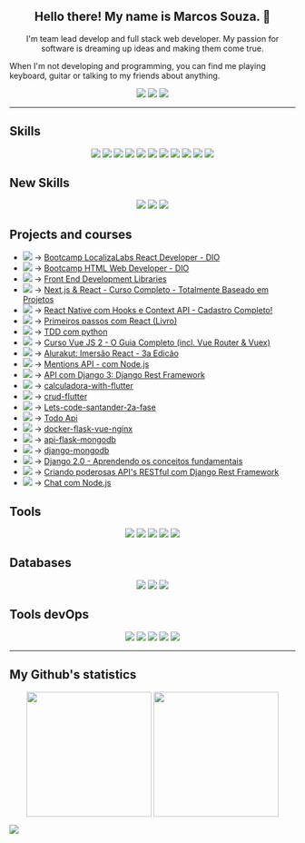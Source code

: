 <h2 align="center">Hello there! My name is Marcos Souza. 👋</h2>
<p align="center">I'm team lead develop and full stack web developer. My passion for software is dreaming up ideas and making them come true.

When I'm not developing and programming, you can find me playing keyboard, guitar or talking to my friends about anything.
</p>

<p align="center">
<a href="https://www.linkedin.com/in/marcossouzadev/"><img src="https://img.shields.io/badge/linkedin-%230077B5.svg?&style=for-the-badge&logo=linkedin&logoColor=white"></a>
  <a href="https://gitlab.com/marcossouza"><img src="https://img.shields.io/badge/GitLab-330F63?style=for-the-badge&logo=gitlab&logoColor=white" /></a>
  <a href="https://bitbucket.org/marcossouz/"><img src="https://img.shields.io/badge/Bitbucket-330F63?style=for-the-badge&logo=bitbucket&logoColor=white" /></a>
  
</p>

<hr>
<h2>Skills</h2>
<p align="center">
<img src="https://img.shields.io/badge/python%20-%2314354C.svg?&style=for-the-badge&logo=python&logoColor=white"/>
<img src="https://img.shields.io/badge/Django-092E20?style=for-the-badge&logo=django&logoColor=green" />
<img src="https://img.shields.io/badge/DJANGO-REST-ff1709?style=for-the-badge&logo=django&logoColor=white&color=ff1709&labelColor=gray"/>
<img src="https://img.shields.io/badge/Vue.js-35495E?style=for-the-badge&logo=vuedotjs&logoColor=4FC08D" />
<img src="https://img.shields.io/badge/javascript%20-%23323330.svg?&style=for-the-badge&logo=javascript&logoColor=%23F7DF1E"/>
<img src="https://img.shields.io/badge/Flask-000000?style=for-the-badge&logo=flask&logoColor=white" />
<img src="https://img.shields.io/badge/html5%20-%23E34F26.svg?&style=for-the-badge&logo=html5&logoColor=white"/> 
<img src="https://img.shields.io/badge/css3%20-%231572B6.svg?&style=for-the-badge&logo=css3&logoColor=white"/>
<img src="https://img.shields.io/badge/Bootstrap-563D7C?style=for-the-badge&logo=bootstrap&logoColor=white" />
<img src="https://img.shields.io/badge/git%20-%23F05033.svg?&style=for-the-badge&logo=git&logoColor=white"/> 
<img src="https://img.shields.io/badge/github%20-%23121011.svg?&style=for-the-badge&logo=github&logoColor=white"/>
</p>

<h2>New Skills</h2>
<p align="center">
<img src="https://img.shields.io/badge/React-20232A?style=for-the-badge&logo=react&logoColor=61DAFB"/>
<img src="https://img.shields.io/badge/next.js-000000?style=for-the-badge&logo=nextdotjs&logoColor=white"/>
<img src="https://img.shields.io/badge/React_Native-20232A?style=for-the-badge&logo=react&logoColor=61DAFB"/>
</p>

<h2>Projects and courses</h2>
<p align="center">

- <img src="https://progress-bar.dev/27?title=Aug-2021" /> -> <a href="https://github.com/marcossouz/bootcamp-localizalabs-react-developer">Bootcamp LocalizaLabs React Developer - DIO</a>
- <img src="https://progress-bar.dev/45?title=Aug-2021" /> -> <a href="https://github.com/marcossouz/HTML-Web-Developer">Bootcamp HTML Web Developer - DIO</a>
- <img src="https://progress-bar.dev/7?title=Aug-2021" /> -> <a href="https://github.com/marcossouz/freecodecamp-frontend-development-libraries">Front End Development Libraries</a>
- <img src="https://progress-bar.dev/47?title=Aug-2021" /> -> <a href="https://github.com/marcossouz/Next.js-React-cod3r">Next.js & React - Curso Completo - Totalmente Baseado em Projetos</a>
- <img src="https://progress-bar.dev/20?title=Jul-2021" /> -> <a href="https://github.com/marcossouz/react-native-com-hooks-e-context-API">React Native com Hooks e Context API - Cadastro Completo!</a>
- <img src="https://progress-bar.dev/38?title=Jul-2021" /> -> <a href="https://github.com/marcossouz/reactbook">Primeiros passos com React (Livro) </a>
- <img src="https://progress-bar.dev/23?title=Jul-2021" /> -> <a href="https://github.com/marcossouz/Django-TDD">TDD com python </a>
- <img src="https://progress-bar.dev/53?title=May-2021" /> -> <a href="https://github.com/marcossouz/vueJS2">Curso Vue JS 2 - O Guia Completo (incl. Vue Router & Vuex) </a>
- <img src="https://progress-bar.dev/100?title=jul-2021" /> -> <a href="https://github.com/marcossouz/imersao-react-3a-edicao">Alurakut: Imersão React - 3a Edicão</a>
- <img src="https://progress-bar.dev/99?title=jul-2021" /> -> <a href="https://github.com/marcossouz/mentions-api">Mentions API - com Node.js</a>
- <img src="https://progress-bar.dev/100?title=Jun-2021" /> -> <a href="https://github.com/marcossouz/escola-api">API com Django 3: Django Rest Framework</a>
- <img src="https://progress-bar.dev/100?title=Mar-2021" /> -> <a href="https://github.com/marcossouz/calculadora-with-flutter">calculadora-with-flutter</a>
- <img src="https://progress-bar.dev/100?title=Mar-2021" /> -> <a href="https://github.com/marcossouz/crud-flutter">crud-flutter</a>
- <img src="https://progress-bar.dev/100?title=Jul-2021" /> -> <a href="https://github.com/marcossouz/lets-code-santander-2a-fase">Lets-code-santander-2a-fase </a>
- <img src="https://progress-bar.dev/99?title=Dec-2020" /> -> <a href="https://github.com/marcossouz/todo-api">Todo Api</a>
- <img src="https://progress-bar.dev/100?title=Oct-2020" /> -> <a href="https://github.com/marcossouz/docker-flask-vue-nginx">docker-flask-vue-nginx</a>
- <img src="https://progress-bar.dev/99?title=Oct-2020" /> -> <a href="https://github.com/marcossouz/api-flask-mongodb">api-flask-mongodb</a>
- <img src="https://progress-bar.dev/99?title=Sep-2020" /> -> <a href="https://github.com/marcossouz/django-mongodb">django-mongodb</a>
- <img src="https://progress-bar.dev/100?title=Jul-2019" /> -> <a href="https://github.com/marcossouz/fundamentos_django2.0">Django 2.0 - Aprendendo os conceitos fundamentais</a>
- <img src="https://progress-bar.dev/100?title=Aug-2019" /> -> <a href="https://github.com/marcossouz/django-rest-framework">Criando poderosas API's RESTful com Django Rest Framework</a>
- <img src="https://progress-bar.dev/100?title=Nov-2018" /> -> <a href="https://github.com/marcossouz/chat-node">Chat com Node.js</a>
</p>

<h2>Tools</h2>
<p align="center">
<img src="https://img.shields.io/badge/pycharm-143?style=for-the-badge&logo=pycharm&logoColor=black&color=black&labelColor=green" />
<img src="https://img.shields.io/badge/Postman-FF6C37?style=for-the-badge&logo=Postman&logoColor=white" />
<img src="https://img.shields.io/badge/Insomnia-5849be?style=for-the-badge&logo=Insomnia&logoColor=white"/>
<img src="https://img.shields.io/badge/Visual_Studio_Code-0078D4?style=for-the-badge&logo=visual%20studio%20code&logoColor=white" />
<img src="https://img.shields.io/badge/sublime_text-%23575757.svg?&style=for-the-badge&logo=sublime-text&logoColor=important" />
</p>

<h2>Databases</h2>
<p align="center">
<img src="https://img.shields.io/badge/PostgreSQL-316192?style=for-the-badge&logo=postgresql&logoColor=white"/>
<img src="https://img.shields.io/badge/Elastic_Search-005571?style=for-the-badge&logo=elasticsearch&logoColor=white"/>
<img src="https://img.shields.io/badge/rabbitmq-%23FF6600.svg?&style=for-the-badge&logo=rabbitmq&logoColor=white"/>
</p>

<h2>Tools devOps</h2>
<p align="center">
<img src="https://img.shields.io/badge/Docker-2CA5E0?style=for-the-badge&logo=docker&logoColor=white"/>
<img src="https://img.shields.io/badge/Digital_Ocean-0080FF?style=for-the-badge&logo=DigitalOcean&logoColor=white" />
<img src="https://img.shields.io/badge/vercel-%23000000.svg?style=for-the-badge&logo=vercel&logoColor=white"/>
<img src="https://img.shields.io/badge/Nginx-009639?style=for-the-badge&logo=nginx&logoColor=white" />
<img src="https://img.shields.io/badge/circleci-343434?style=for-the-badge&logo=circleci&logoColor=white" />

</p>

<hr>

## My Github's statistics

<p align=center>
<img height=220 align=center src="https://github-readme-stats.vercel.app/api?username=marcossouz&show_icons=true&theme=dark" />
<img height=220 align="center" src="https://github-readme-stats.vercel.app/api/top-langs/?username=marcossouz&bg_color=20232a&title_color=61dafb&icon_color=a960ff&text_color=ffffff" />
  </a>
</p>

<img src="https://activity-graph.herokuapp.com/graph?username=marcossouz&theme=xcode" />
